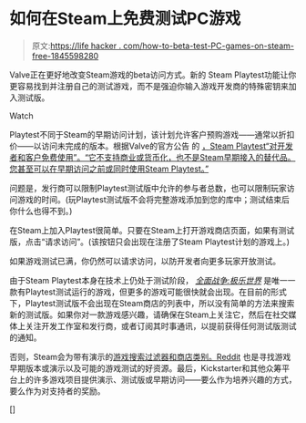 # 如何在Steam上免费测试PC游戏

> 原文:[https://life hacker . com/how-to-beta-test-PC-games-on-steam-free-1845598280](https://lifehacker.com/how-to-beta-test-pc-games-on-steam-for-free-1845598280)

Valve正在更好地改变Steam游戏的beta访问方式。新的 Steam Playtest功能让你更容易找到并注册自己的测试游戏，而不是强迫你输入游戏开发商的特殊密钥来加入测试版。

Watch

Playtest不同于Steam的早期访问计划，该计划允许客户预购游戏——通常以折扣价——以访问未完成的版本。根据Valve的官方公告 的 [，Steam Playtest“对开发者和客户免费使用”。“它不支持商业或货币化，也不是Steam早期接入的替代品。您甚至可以在早期访问之前或同时使用Steam Playtest。”](https://steamcommunity.com/groups/steamworks/announcements/detail/2954884882167446258)

问题是，发行商可以限制Playtest测试版中允许的参与者总数，也可以限制玩家访问游戏的时间。(玩Playtest测试版不会将完整游戏添加到您的库中；测试结束后你什么也得不到。)

在Steam上加入Playtest很简单。只要在Steam上打开游戏商店页面，如果有测试版，点击“请求访问”。(该按钮只会出现在注册了Steam Playtest计划的游戏上。)

如果游戏测试已满，你仍然可以请求访问，以防开发者向更多玩家开放测试。

由于Steam Playtest本身在技术上仍处于测试阶段， [*全面战争:极乐世界*](https://store.steampowered.com/app/844370/Total_War_ELYSIUM/) 是唯一一款有Playtest测试运行的游戏，但更多的游戏可能很快就会出现。在目前的形式下，Playtest测试版不会出现在Steam商店的列表中，所以没有简单的方法来搜索新的测试版。如果你对一款游戏感兴趣，请确保在Steam上关注它，然后在社交媒体上关注开发工作室和发行商，或者订阅其时事通讯，以提前获得任何测试版测试的通知。

否则，Steam会为带有演示的[游戏搜索过滤器和商店类别。Reddit](https://store.steampowered.com/demos/) 也是寻找游戏早期版本或演示以及可能的游戏测试的好资源。最后，Kickstarter和其他众筹平台上的许多游戏项目提供演示、测试版或早期访问——要么作为培养兴趣的方式，要么作为对支持者的奖励。

[]